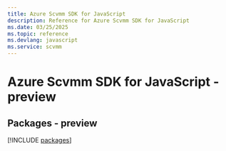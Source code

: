 ```yaml
---
title: Azure Scvmm SDK for JavaScript
description: Reference for Azure Scvmm SDK for JavaScript
ms.date: 03/25/2025
ms.topic: reference
ms.devlang: javascript
ms.service: scvmm
---
```

# Azure Scvmm SDK for JavaScript - preview
## Packages - preview
[!INCLUDE [packages](scvmm-index.md)]